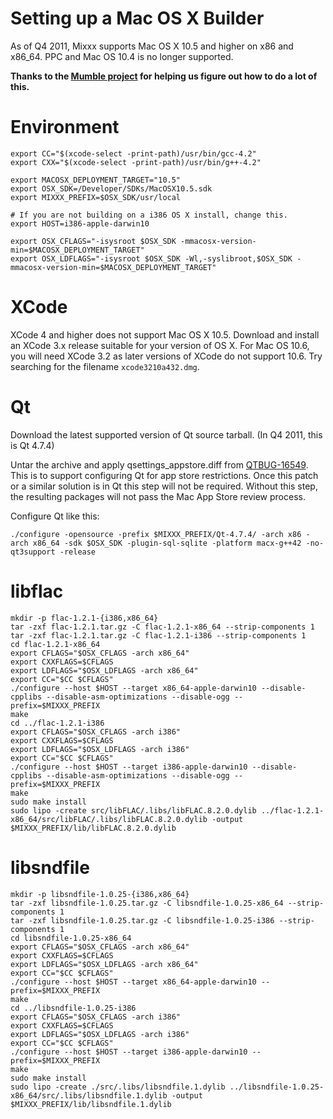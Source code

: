 # Setting up a Mac OS X Builder

As of Q4 2011, Mixxx supports Mac OS X 10.5 and higher on x86 and
x86\_64. PPC and Mac OS 10.4 is no longer supported.

**Thanks to the [Mumble
project](http://mumble.sourceforge.net/BuildingMacOSX) for helping us
figure out how to do a lot of this.**

# Environment

    export CC="$(xcode-select -print-path)/usr/bin/gcc-4.2"
    export CXX="$(xcode-select -print-path)/usr/bin/g++-4.2"
    
    export MACOSX_DEPLOYMENT_TARGET="10.5"
    export OSX_SDK=/Developer/SDKs/MacOSX10.5.sdk
    export MIXXX_PREFIX=$OSX_SDK/usr/local
    
    # If you are not building on a i386 OS X install, change this.
    export HOST=i386-apple-darwin10
    
    export OSX_CFLAGS="-isysroot $OSX_SDK -mmacosx-version-min=$MACOSX_DEPLOYMENT_TARGET"
    export OSX_LDFLAGS="-isysroot $OSX_SDK -Wl,-syslibroot,$OSX_SDK -mmacosx-version-min=$MACOSX_DEPLOYMENT_TARGET"

# XCode

XCode 4 and higher does not support Mac OS X 10.5. Download and install
an XCode 3.x release suitable for your version of OS X. For Mac OS 10.6,
you will need XCode 3.2 as later versions of XCode do not support 10.6.
Try searching for the filename `xcode3210a432.dmg`.

# Qt

Download the latest supported version of Qt source tarball. (In Q4 2011,
this is Qt 4.7.4)

Untar the archive and apply qsettings\_appstore.diff from
[QTBUG-16549](https://bugreports.qt.nokia.com//browse/QTBUG-16549). This
is to support configuring Qt for app store restrictions. Once this patch
or a similar solution is in Qt this step will not be required. Without
this step, the resulting packages will not pass the Mac App Store review
process.

Configure Qt like this:

    ./configure -opensource -prefix $MIXXX_PREFIX/Qt-4.7.4/ -arch x86 -arch x86_64 -sdk $OSX_SDK -plugin-sql-sqlite -platform macx-g++42 -no-qt3support -release

# libflac

    mkdir -p flac-1.2.1-{i386,x86_64}
    tar -zxf flac-1.2.1.tar.gz -C flac-1.2.1-x86_64 --strip-components 1
    tar -zxf flac-1.2.1.tar.gz -C flac-1.2.1-i386 --strip-components 1
    cd flac-1.2.1-x86_64
    export CFLAGS="$OSX_CFLAGS -arch x86_64"
    export CXXFLAGS=$CFLAGS
    export LDFLAGS="$OSX_LDFLAGS -arch x86_64"
    export CC="$CC $CFLAGS"
    ./configure --host $HOST --target x86_64-apple-darwin10 --disable-cpplibs --disable-asm-optimizations --disable-ogg --prefix=$MIXXX_PREFIX
    make
    cd ../flac-1.2.1-i386
    export CFLAGS="$OSX_CFLAGS -arch i386"
    export CXXFLAGS=$CFLAGS
    export LDFLAGS="$OSX_LDFLAGS -arch i386"
    export CC="$CC $CFLAGS"
    ./configure --host $HOST --target i386-apple-darwin10 --disable-cpplibs --disable-asm-optimizations --disable-ogg --prefix=$MIXXX_PREFIX
    make 
    sudo make install
    sudo lipo -create src/libFLAC/.libs/libFLAC.8.2.0.dylib ../flac-1.2.1-x86_64/src/libFLAC/.libs/libFLAC.8.2.0.dylib -output $MIXXX_PREFIX/lib/libFLAC.8.2.0.dylib

# libsndfile

    mkdir -p libsndfile-1.0.25-{i386,x86_64}
    tar -zxf libsndfile-1.0.25.tar.gz -C libsndfile-1.0.25-x86_64 --strip-components 1
    tar -zxf libsndfile-1.0.25.tar.gz -C libsndfile-1.0.25-i386 --strip-components 1
    cd libsndfile-1.0.25-x86_64
    export CFLAGS="$OSX_CFLAGS -arch x86_64"
    export CXXFLAGS=$CFLAGS
    export LDFLAGS="$OSX_LDFLAGS -arch x86_64"
    export CC="$CC $CFLAGS"
    ./configure --host $HOST --target x86_64-apple-darwin10 --prefix=$MIXXX_PREFIX
    make
    cd ../libsndfile-1.0.25-i386
    export CFLAGS="$OSX_CFLAGS -arch i386"
    export CXXFLAGS=$CFLAGS
    export LDFLAGS="$OSX_LDFLAGS -arch i386"
    export CC="$CC $CFLAGS"
    ./configure --host $HOST --target i386-apple-darwin10 --prefix=$MIXXX_PREFIX
    make 
    sudo make install
    sudo lipo -create ./src/.libs/libsndfile.1.dylib ../libsndfile-1.0.25-x86_64/src/.libs/libsndfile.1.dylib -output $MIXXX_PREFIX/lib/libsndfile.1.dylib
